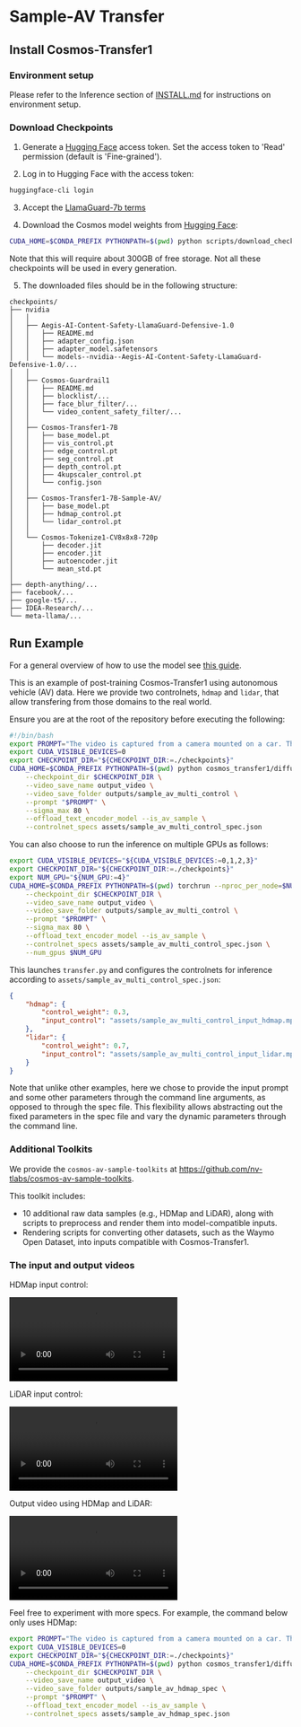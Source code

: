 # Sample-AV Transfer

## Install Cosmos-Transfer1

### Environment setup

Please refer to the Inference section of [INSTALL.md](/INSTALL.md#inference) for instructions on environment setup.

### Download Checkpoints

1. Generate a [Hugging Face](https://huggingface.co/settings/tokens) access token. Set the access token to 'Read' permission (default is 'Fine-grained').

2. Log in to Hugging Face with the access token:

```bash
huggingface-cli login
```

3. Accept the [LlamaGuard-7b terms](https://huggingface.co/meta-llama/LlamaGuard-7b)

4. Download the Cosmos model weights from [Hugging Face](https://huggingface.co/collections/nvidia/cosmos-transfer1-67c9d328196453be6e568d3e):

```bash
CUDA_HOME=$CONDA_PREFIX PYTHONPATH=$(pwd) python scripts/download_checkpoints.py --output_dir checkpoints/
```

Note that this will require about 300GB of free storage. Not all these checkpoints will be used in every generation.

5. The downloaded files should be in the following structure:

```
checkpoints/
├── nvidia
│   │
│   ├── Aegis-AI-Content-Safety-LlamaGuard-Defensive-1.0
│   │   ├── README.md
│   │   ├── adapter_config.json
│   │   ├── adapter_model.safetensors
│   │   └── models--nvidia--Aegis-AI-Content-Safety-LlamaGuard-Defensive-1.0/...
│   │
│   ├── Cosmos-Guardrail1
│   │   ├── README.md
│   │   ├── blocklist/...
│   │   ├── face_blur_filter/...
│   │   └── video_content_safety_filter/...
│   │
│   ├── Cosmos-Transfer1-7B
│   │   ├── base_model.pt
│   │   ├── vis_control.pt
│   │   ├── edge_control.pt
│   │   ├── seg_control.pt
│   │   ├── depth_control.pt
│   │   ├── 4kupscaler_control.pt
│   │   └── config.json
│   │
│   ├── Cosmos-Transfer1-7B-Sample-AV/
│   │   ├── base_model.pt
│   │   ├── hdmap_control.pt
│   │   └── lidar_control.pt
│   │
│   └── Cosmos-Tokenize1-CV8x8x8-720p
│       ├── decoder.jit
│       ├── encoder.jit
│       ├── autoencoder.jit
│       └── mean_std.pt
│
├── depth-anything/...
├── facebook/...
├── google-t5/...
├── IDEA-Research/...
└── meta-llama/...
```

## Run Example

For a general overview of how to use the model see [this guide](/examples/inference_cosmos_transfer1_7b.md).

This is an example of post-training Cosmos-Transfer1 using autonomous vehicle (AV) data. Here we provide two controlnets, `hdmap` and `lidar`, that allow transfering from those domains to the real world.

Ensure you are at the root of the repository before executing the following:

```bash
#!/bin/bash
export PROMPT="The video is captured from a camera mounted on a car. The camera is facing forward. The video showcases a scenic golden-hour drive through a suburban area, bathed in the warm, golden hues of the setting sun. The dashboard camera captures the play of light and shadow as the sun’s rays filter through the trees, casting elongated patterns onto the road. The streetlights remain off, as the golden glow of the late afternoon sun provides ample illumination. The two-lane road appears to shimmer under the soft light, while the concrete barrier on the left side of the road reflects subtle warm tones. The stone wall on the right, adorned with lush greenery, stands out vibrantly under the golden light, with the palm trees swaying gently in the evening breeze. Several parked vehicles, including white sedans and vans, are seen on the left side of the road, their surfaces reflecting the amber hues of the sunset. The trees, now highlighted in a golden halo, cast intricate shadows onto the pavement. Further ahead, houses with red-tiled roofs glow warmly in the fading light, standing out against the sky, which transitions from deep orange to soft pastel blue. As the vehicle continues, a white sedan is seen driving in the same lane, while a black sedan and a white van move further ahead. The road markings are crisp, and the entire setting radiates a peaceful, almost cinematic beauty. The golden light, combined with the quiet suburban landscape, creates an atmosphere of tranquility and warmth, making for a mesmerizing and soothing drive."
export CUDA_VISIBLE_DEVICES=0
export CHECKPOINT_DIR="${CHECKPOINT_DIR:=./checkpoints}"
CUDA_HOME=$CONDA_PREFIX PYTHONPATH=$(pwd) python cosmos_transfer1/diffusion/inference/transfer.py \
    --checkpoint_dir $CHECKPOINT_DIR \
    --video_save_name output_video \
    --video_save_folder outputs/sample_av_multi_control \
    --prompt "$PROMPT" \
    --sigma_max 80 \
    --offload_text_encoder_model --is_av_sample \
    --controlnet_specs assets/sample_av_multi_control_spec.json
```

You can also choose to run the inference on multiple GPUs as follows:

```bash
export CUDA_VISIBLE_DEVICES="${CUDA_VISIBLE_DEVICES:=0,1,2,3}"
export CHECKPOINT_DIR="${CHECKPOINT_DIR:=./checkpoints}"
export NUM_GPU="${NUM_GPU:=4}"
CUDA_HOME=$CONDA_PREFIX PYTHONPATH=$(pwd) torchrun --nproc_per_node=$NUM_GPU --nnodes=1 --node_rank=0 cosmos_transfer1/diffusion/inference/transfer.py \
    --checkpoint_dir $CHECKPOINT_DIR \
    --video_save_name output_video \
    --video_save_folder outputs/sample_av_multi_control \
    --prompt "$PROMPT" \
    --sigma_max 80 \
    --offload_text_encoder_model --is_av_sample \
    --controlnet_specs assets/sample_av_multi_control_spec.json \
    --num_gpus $NUM_GPU
```

This launches `transfer.py` and configures the controlnets for inference according to `assets/sample_av_multi_control_spec.json`:

```json
{
    "hdmap": {
        "control_weight": 0.3,
        "input_control": "assets/sample_av_multi_control_input_hdmap.mp4"
    },
    "lidar": {
        "control_weight": 0.7,
        "input_control": "assets/sample_av_multi_control_input_lidar.mp4"
    }
}
```

Note that unlike other examples, here we chose to provide the input prompt and some other parameters through the command line arguments, as opposed to through the spec file. This flexibility allows abstracting out the fixed parameters in the spec file and vary the dynamic parameters through the command line.

### Additional Toolkits
We provide the `cosmos-av-sample-toolkits` at https://github.com/nv-tlabs/cosmos-av-sample-toolkits.

This toolkit includes:

- 10 additional raw data samples (e.g., HDMap and LiDAR), along with scripts to preprocess and render them into model-compatible inputs.
- Rendering scripts for converting other datasets, such as the Waymo Open Dataset, into inputs compatible with Cosmos-Transfer1.

### The input and output videos

HDMap input control:

<video src="https://github.com/user-attachments/assets/5518273f-5dd6-42a2-99b1-9af683da6c9d">
  Your browser does not support the video tag.
</video>


LiDAR input control:

<video src="https://github.com/user-attachments/assets/2a9c1bf7-f239-4ac0-adde-5521311785b8">
  Your browser does not support the video tag.
</video>


Output video using HDMap and LiDAR:

<video src="https://github.com/user-attachments/assets/36292685-044f-4d04-98e9-bb3187a615e5">
  Your browser does not support the video tag.
</video>

Feel free to experiment with more specs. For example, the command below only uses HDMap:

```bash
export PROMPT="The video is captured from a camera mounted on a car. The camera is facing forward. The video showcases a scenic golden-hour drive through a suburban area, bathed in the warm, golden hues of the setting sun. The dashboard camera captures the play of light and shadow as the sun’s rays filter through the trees, casting elongated patterns onto the road. The streetlights remain off, as the golden glow of the late afternoon sun provides ample illumination. The two-lane road appears to shimmer under the soft light, while the concrete barrier on the left side of the road reflects subtle warm tones. The stone wall on the right, adorned with lush greenery, stands out vibrantly under the golden light, with the palm trees swaying gently in the evening breeze. Several parked vehicles, including white sedans and vans, are seen on the left side of the road, their surfaces reflecting the amber hues of the sunset. The trees, now highlighted in a golden halo, cast intricate shadows onto the pavement. Further ahead, houses with red-tiled roofs glow warmly in the fading light, standing out against the sky, which transitions from deep orange to soft pastel blue. As the vehicle continues, a white sedan is seen driving in the same lane, while a black sedan and a white van move further ahead. The road markings are crisp, and the entire setting radiates a peaceful, almost cinematic beauty. The golden light, combined with the quiet suburban landscape, creates an atmosphere of tranquility and warmth, making for a mesmerizing and soothing drive."
export CUDA_VISIBLE_DEVICES=0
export CHECKPOINT_DIR="${CHECKPOINT_DIR:=./checkpoints}"
CUDA_HOME=$CONDA_PREFIX PYTHONPATH=$(pwd) python cosmos_transfer1/diffusion/inference/transfer.py \
    --checkpoint_dir $CHECKPOINT_DIR \
    --video_save_name output_video \
    --video_save_folder outputs/sample_av_hdmap_spec \
    --prompt "$PROMPT" \
    --offload_text_encoder_model --is_av_sample \
    --controlnet_specs assets/sample_av_hdmap_spec.json
```
